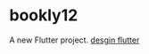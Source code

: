 # bookly12

A new Flutter project.
[desgin flutter](https://www.figma.com/design/r8QAWacE8Hnj7smr3yYnEJ/Untitled?node-id=0-1&p=f)
